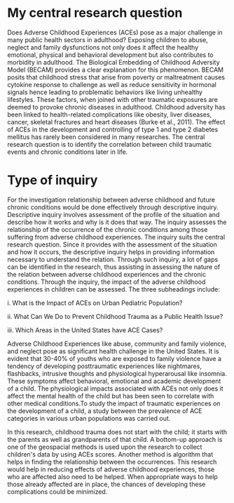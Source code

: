 
# My central research question

Does Adverse Childhood Experiences (ACEs) pose as a major challenge in many public health sectors in adulthood? Exposing children to abuse, neglect and family dysfunctions not only does it affect the healthy emotional, physical and behavioral development but also contributes to morbidity in adulthood. The Biological Embedding of Childhood Adversity Model (BECAM) provides a clear explanation for this phenomenon. BECAM posits that childhood stress that arise from poverty or maltreatment causes cytokine response to challenge as well as reduce sensitivity in hormonal signals hence leading to problematic behaviors like living unhealthy lifestyles. These factors, when joined with other traumatic exposures are deemed to provoke chronic diseases in adulthood. Childhood adversity has been linked to health-related complications like obesity, liver diseases, cancer, skeletal fractures and heart diseases (Burke et al., 2011). The effect of ACEs in the development and controlling of type 1 and type 2 diabetes mellitus has rarely been considered in many researches. The central research question is to identify the correlation between child traumatic events and chronic conditions later in life. 


# Type of inquiry


For the investigation relationship between adverse childhood and future chronic conditions would be done effectively through descriptive inquiry. Descriptive inquiry involves assessment of the profile of the situation and describe how it works and why is it does that way. The inquiry assesses the relationship of the occurrence of the chronic conditions among those suffering from adverse childhood experiences. The inquiry suits the central research question. Since it provides with the assessment of the situation and how it occurs, the descriptive inquiry helps in providing information necessary to understand the relation. Through such inquiry, a lot of gaps can be identified in the research, thus assisting in assessing the nature of the relation between adverse childhood experiences and the chronic conditions. Through the inquiry, the impact of the adverse childhood experiences in children can be assessed. The three subheadings include:


i.	What is the Impact of ACEs on Urban Pediatric Population?


ii.	What Can We Do to Prevent Childhood Trauma as a Public Health Issue?


iii.	Which Areas in the United States have ACE Cases?

Adverse Childhood Experiences like abuse, community and family violence, and neglect pose as significant health challenge in the United States. It is evident that 30-40% of youths who are exposed to family violence have a tendency of developing posttraumatic experiences like nightmares, flashbacks, intrusive thoughts and physiological hyperarousal like insomnia. These symptoms affect behavioral, emotional and academic development of a child. The physiological impacts associated with ACEs not only does it affect the mental health of the child but has been seen to correlate with other medical conditions.To study the impact of traumatic experiences on the development of a child, a study between the prevalence of ACE categories in various urban populations was carried out. 


In this research, childhood trauma does not start with the child; it starts with the parents as well as grandparents of that child. A bottom-up approach is one of the geospacial methods is used upon the research to collect children's data by using ACEs scores. Another method is algorithm that helps in finding the relationship between the occurrences. This research would help in reducing effects of adverse childhood experiences, those who are affected also need to be helped. When appropriate ways to help those already affected are in place, the chances of developing these complications could be minimized. 
